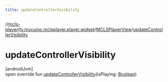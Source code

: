 ```yaml
---
title: updateControllerVisibility
---
```

//[mcls-player](../../../index.html)/[tv.mycujoo.mclsplayer.player.widget](../index.html)/[MCLSPlayerView](index.html)/[updateControllerVisibility](update-controller-visibility.html)



# updateControllerVisibility



[androidJvm]\
open override fun [updateControllerVisibility](update-controller-visibility.html)(isPlaying: [Boolean](https://kotlinlang.org/api/latest/jvm/stdlib/kotlin/-boolean/index.html))




